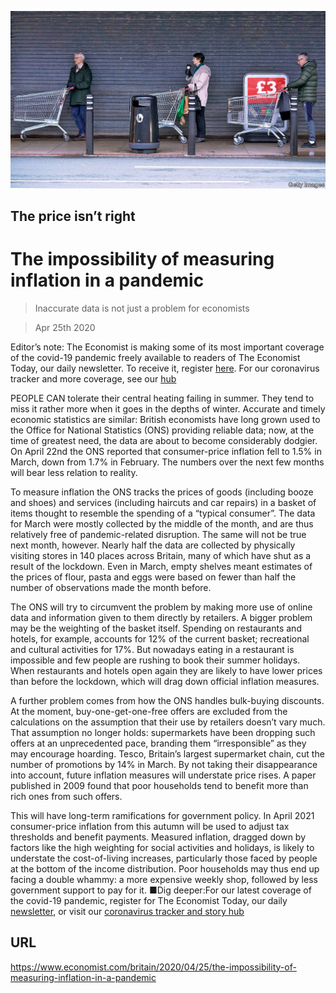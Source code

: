 ![](./images/20200425_BRP502.jpg)

## The price isn’t right

# The impossibility of measuring inflation in a pandemic

> Inaccurate data is not just a problem for economists

> Apr 25th 2020

Editor’s note: The Economist is making some of its most important coverage of the covid-19 pandemic freely available to readers of The Economist Today, our daily newsletter. To receive it, register [here](https://www.economist.com//newslettersignup). For our coronavirus tracker and more coverage, see our [hub](https://www.economist.com//coronavirus)

PEOPLE CAN tolerate their central heating failing in summer. They tend to miss it rather more when it goes in the depths of winter. Accurate and timely economic statistics are similar: British economists have long grown used to the Office for National Statistics (ONS) providing reliable data; now, at the time of greatest need, the data are about to become considerably dodgier. On April 22nd the ONS reported that consumer-price inflation fell to 1.5% in March, down from 1.7% in February. The numbers over the next few months will bear less relation to reality.

To measure inflation the ONS tracks the prices of goods (including booze and shoes) and services (including haircuts and car repairs) in a basket of items thought to resemble the spending of a “typical consumer”. The data for March were mostly collected by the middle of the month, and are thus relatively free of pandemic-related disruption. The same will not be true next month, however. Nearly half the data are collected by physically visiting stores in 140 places across Britain, many of which have shut as a result of the lockdown. Even in March, empty shelves meant estimates of the prices of flour, pasta and eggs were based on fewer than half the number of observations made the month before.

The ONS will try to circumvent the problem by making more use of online data and information given to them directly by retailers. A bigger problem may be the weighting of the basket itself. Spending on restaurants and hotels, for example, accounts for 12% of the current basket; recreational and cultural activities for 17%. But nowadays eating in a restaurant is impossible and few people are rushing to book their summer holidays. When restaurants and hotels open again they are likely to have lower prices than before the lockdown, which will drag down official inflation measures.

A further problem comes from how the ONS handles bulk-buying discounts. At the moment, buy-one-get-one-free offers are excluded from the calculations on the assumption that their use by retailers doesn’t vary much. That assumption no longer holds: supermarkets have been dropping such offers at an unprecedented pace, branding them “irresponsible” as they may encourage hoarding. Tesco, Britain’s largest supermarket chain, cut the number of promotions by 14% in March. By not taking their disappearance into account, future inflation measures will understate price rises. A paper published in 2009 found that poor households tend to benefit more than rich ones from such offers.

This will have long-term ramifications for government policy. In April 2021 consumer-price inflation from this autumn will be used to adjust tax thresholds and benefit payments. Measured inflation, dragged down by factors like the high weighting for social activities and holidays, is likely to understate the cost-of-living increases, particularly those faced by people at the bottom of the income distribution. Poor households may thus end up facing a double whammy: a more expensive weekly shop, followed by less government support to pay for it. ■Dig deeper:For our latest coverage of the covid-19 pandemic, register for The Economist Today, our daily [newsletter](https://www.economist.com//newslettersignup), or visit our [coronavirus tracker and story hub](https://www.economist.com//coronavirus)

## URL

https://www.economist.com/britain/2020/04/25/the-impossibility-of-measuring-inflation-in-a-pandemic
